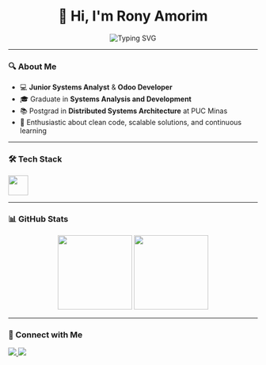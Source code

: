 <h1 align="center">👋 Hi, I'm Rony Amorim</h1>

<p align="center">
  <img src="https://readme-typing-svg.demolab.com?font=Fira+Code&weight=500&size=22&pause=1000&color=1EF7D9&center=true&vCenter=true&width=435&lines=Junior+Systems+Analyst+%7C+Odoo+Developer;Passionate+about+technology+%26+clean+code;Always+learning+%F0%9F%93%9A+and+building+%F0%9F%9A%80" alt="Typing SVG" />
</p>

---

### 🔍 About Me

- 💻 **Junior Systems Analyst** & **Odoo Developer**
- 🎓 Graduate in **Systems Analysis and Development**
- 📚 Postgrad in **Distributed Systems Architecture** at PUC Minas
- 🚀 Enthusiastic about clean code, scalable solutions, and continuous learning

---

### 🛠️ Tech Stack

<div align="left">
  <img src="https://skillicons.dev/icons?i=python,java,javascript,kotlin,c,angular,docker,git,postgres,mysql" height="40" />
</div>

---

### 📊 GitHub Stats

<div align="center">
  <img src="https://github-readme-stats.vercel.app/api?username=RonyAmorim&show_icons=true&theme=vue-dark&count_private=true&include_all_commits=true&hide_border=false" height="150" />
  <img src="https://github-readme-stats.vercel.app/api/top-langs?username=RonyAmorim&layout=compact&theme=vue-dark&langs_count=6&hide_border=false" height="150" />
</div>

---

### 🔗 Connect with Me

<div align="left">
  <a href="https://www.linkedin.com/in/ronyamorim/" target="_blank">
    <img src="https://img.shields.io/badge/LinkedIn-blue?style=for-the-badge&logo=linkedin" />
  </a>
  <a href="https://www.instagram.com/rony__amorim" target="_blank">
    <img src="https://img.shields.io/badge/Instagram-purple?style=for-the-badge&logo=instagram" />
  </a>
</div>
